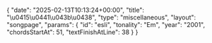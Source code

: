 {
    "date": "2025-02-13T10:13:24+00:00",
    "title": "\u0415\u0441\u043b\u0438",
    "type": "miscellaneous",
    "layout": "songpage",
    "params": {
        "id": "esli",
        "tonality": "Em",
        "year": "2001",
        "chordsStartAt": 51,
        "textFinishAtLine": 38
    }
}
